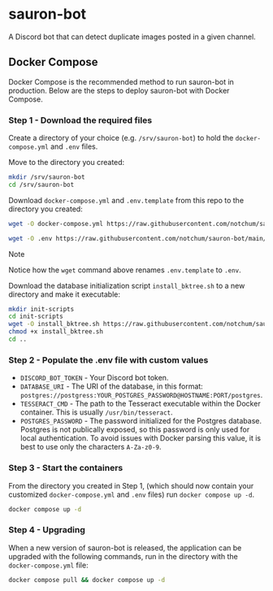 # sauron-bot
A Discord bot that can detect duplicate images posted in a given channel.

## Docker Compose
Docker Compose is the recommended method to run sauron-bot in production. Below are the steps to deploy sauron-bot with Docker Compose.

### Step 1 - Download the required files
Create a directory of your choice (e.g. `/srv/sauron-bot`) to hold the `docker-compose.yml` and `.env` files.

Move to the directory you created:
```sh
mkdir /srv/sauron-bot
cd /srv/sauron-bot
```

Download `docker-compose.yml` and `.env.template` from this repo to the directory you created:
```sh
wget -O docker-compose.yml https://raw.githubusercontent.com/notchum/sauron-bot/main/docker-compose.yml
```

```sh
wget -O .env https://raw.githubusercontent.com/notchum/sauron-bot/main/.env.template
```

> [!NOTE]
> Notice how the `wget` command above renames `.env.template` to `.env`.

Download the database initialization script `install_bktree.sh` to a new directory and make it executable:
```sh
mkdir init-scripts
cd init-scripts
wget -O install_bktree.sh https://raw.githubusercontent.com/notchum/sauron-bot/main/install_bktree.sh
chmod +x install_bktree.sh
cd ..
```

### Step 2 - Populate the .env file with custom values
- `DISCORD_BOT_TOKEN` - Your Discord bot token.
- `DATABASE_URI` - The URI of the database, in this format: `postgres://postgress:YOUR_POSTGRES_PASSWORD@HOSTNAME:PORT/postgres`.
- `TESSERACT_CMD` - The path to the Tesseract executable within the Docker container. This is usually `/usr/bin/tesseract`.
- `POSTGRES_PASSWORD` - The password initialized for the Postgres database. Postgres is not publically exposed, so this password is only used for local authentication. To avoid issues with Docker parsing this value, it is best to use only the characters `A-Za-z0-9`.

### Step 3 - Start the containers
From the directory you created in Step 1, (which should now contain your customized `docker-compose.yml` and `.env` files) run `docker compose up -d`.
```sh
docker compose up -d
```

### Step 4 - Upgrading
When a new version of sauron-bot is released, the application can be upgraded with the following commands, run in the directory with the `docker-compose.yml` file:
```sh
docker compose pull && docker compose up -d
```
